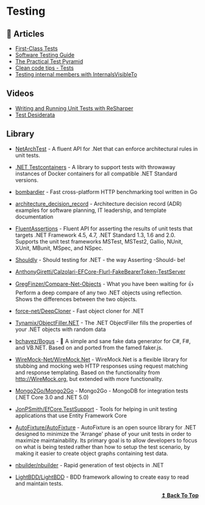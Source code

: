 
# Testing

## 📝 Articles
- [First-Class Tests](https://blog.cleancoder.com/uncle-bob/2017/05/05/TestDefinitions.html) 
- [Software Testing Guide](https://martinfowler.com/testing/) 
- [The Practical Test Pyramid](https://martinfowler.com/articles/practical-test-pyramid.html) 
- [Clean code tips - Tests](https://www.code4it.dev/blog/clean-code-tests)
- [Testing internal members with InternalsVisibleTo](https://www.code4it.dev/blog/testing-internals-with-internalsvisibleto)

## Videos
- [Writing and Running Unit Tests with ReSharper](https://www.jetbrains.com/dotnet/guide/tutorials/resharper-essentials/unit-testing/)
- [Test Desiderata](https://www.youtube.com/playlist?list=PLlmVY7qtgT_lkbrk9iZNizp978mVzpBKl)
## Library

- [NetArchTest](https://github.com/BenMorris/NetArchTest) - A fluent API for .Net that can enforce architectural rules in unit tests.

- [.NET Testcontainers](https://github.com/HofmeisterAn/dotnet-testcontainers) - A library to support tests with throwaway instances of Docker containers for all compatible .NET Standard versions.

- [bombardier](https://github.com/codesenberg/bombardier) - Fast cross-platform HTTP benchmarking tool written in Go

- [architecture_decision_record](https://github.com/joelparkerhenderson/architecture_decision_record) - Architecture decision record (ADR) examples for software planning, IT leadership, and template documentation

- [FluentAssertions](https://github.com/fluentassertions/fluentassertions) - Fluent API for asserting the results of unit tests that targets .NET Framework 4.5, 4.7, .NET Standard 1.3, 1.6 and 2.0. Supports the unit test frameworks MSTest, MSTest2, Gallio, NUnit, XUnit, MBunit, MSpec, and NSpec.

- [Shouldly](https://github.com/shouldly/shouldly) - Should testing for .NET - the way Asserting -Should- be!

- [AnthonyGiretti/Calzolari-EFCore-Flurl-FakeBearerToken-TestServer](https://github.com/AnthonyGiretti/Calzolari-EFCore-Flurl-FakeBearerToken-TestServer)

- [GregFinzer/Compare-Net-Objects](https://github.com/GregFinzer/Compare-Net-Objects) - What you have been waiting for 👍 Perform a deep compare of any two .NET objects using reflection. Shows the differences between the two objects.

- [force-net/DeepCloner](https://github.com/force-net/DeepCloner) - Fast object cloner for .NET

- [Tynamix/ObjectFiller.NET](https://github.com/Tynamix/ObjectFiller.NET/) - The .NET ObjectFiller fills the properties of your .NET objects with random data

- [bchavez/Bogus](https://github.com/bchavez/Bogus) - 📇 A simple and sane fake data generator for C#, F#, and VB.NET. Based on and ported from the famed faker.js.

- [WireMock-Net/WireMock.Net](https://github.com/WireMock-Net/WireMock.Net) - WireMock.Net is a flexible library for stubbing and mocking web HTTP responses using request matching and response templating. Based on the functionality from http://WireMock.org, but extended with more functionality.

- [Mongo2Go/Mongo2Go](https://github.com/Mongo2Go/Mongo2Go) - Mongo2Go - MongoDB for integration tests (.NET Core 3.0 and .NET 5.0)

- [JonPSmith/EfCore.TestSupport](https://github.com/JonPSmith/EfCore.TestSupport) - Tools for helping in unit testing applications that use Entity Framework Core

- [AutoFixture/AutoFixture](https://github.com/AutoFixture/AutoFixture) - AutoFixture is an open source library for .NET designed to minimize the 'Arrange' phase of your unit tests in order to maximize maintainability. Its primary goal is to allow developers to focus on what is being tested rather than how to setup the test scenario, by making it easier to create object graphs containing test data.

- [nbuilder/nbuilder](https://github.com/nbuilder/nbuilder) - Rapid generation of test objects in .NET

- [LightBDD/LightBDD](https://github.com/LightBDD/LightBDD) - BDD framework allowing to create easy to read and maintain tests.
<div align="right">
  <b><a href="#contents">↥ Back To Top</a></b>
</div>
